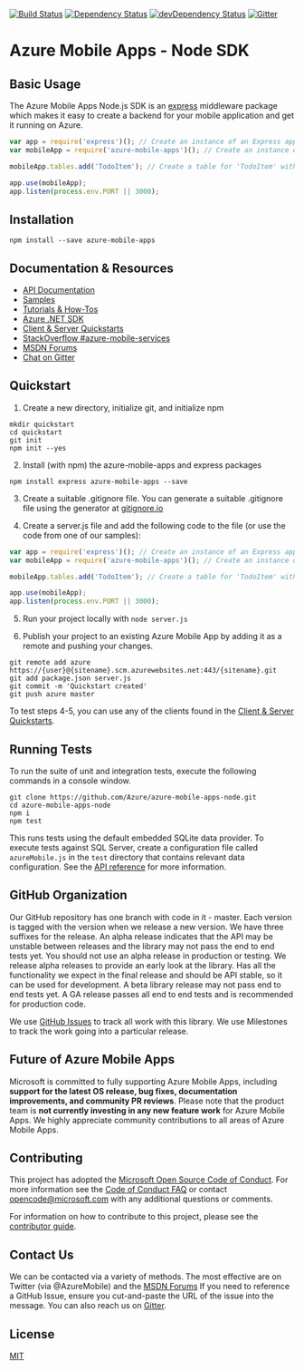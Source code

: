 
[![Build Status](https://travis-ci.org/Azure/azure-mobile-apps-node.svg?branch=master)](https://travis-ci.org/Azure/azure-mobile-apps-node)
[![Dependency Status](https://david-dm.org/Azure/azure-mobile-apps-node.svg)](https://david-dm.org/Azure/azure-mobile-apps-node)
[![devDependency Status](https://david-dm.org/Azure/azure-mobile-apps-node/dev-status.svg)](https://david-dm.org/Azure/azure-mobile-apps-node#info=devDependencies)
[![Gitter](https://badges.gitter.im/Join%20Chat.svg)](https://gitter.im/Azure/azure-mobile-apps-node?utm_source=badge&utm_medium=badge&utm_campaign=pr-badge)

# Azure Mobile Apps - Node SDK

## Basic Usage

The Azure Mobile Apps Node.js SDK is an [express](http://expressjs.com/) middleware package which makes it easy to create a backend for your mobile application and get it running on Azure.

```js
var app = require('express')(); // Create an instance of an Express app
var mobileApp = require('azure-mobile-apps')(); // Create an instance of a Mobile App with default settings

mobileApp.tables.add('TodoItem'); // Create a table for 'TodoItem' with default settings

app.use(mobileApp);
app.listen(process.env.PORT || 3000);
```

## Installation

`npm install --save azure-mobile-apps`

## Documentation & Resources

 - [API Documentation](https://azure.github.io/azure-mobile-apps-node)
 - [Samples](https://github.com/Azure/azure-mobile-apps-node/tree/master/samples)
 - [Tutorials & How-Tos](https://azure.microsoft.com/en-us/documentation/articles/app-service-mobile-value-prop-preview/)
 - [Azure .NET SDK](https://www.visualstudio.com/features/azure-tools-vs)
 - [Client & Server Quickstarts](https://github.com/Azure/azure-mobile-services-quickstarts)
 - [StackOverflow #azure-mobile-services](http://stackoverflow.com/questions/tagged/azure-mobile-services?sort=newest&pageSize=20)
 - [MSDN Forums](https://social.msdn.microsoft.com/forums/azure/en-US/home?forum=azuremobile)
 - [Chat on Gitter](https://gitter.im/Azure/azure-mobile-apps-node?utm_source=share-link&utm_medium=link&utm_campaign=share-link)

## Quickstart

1. Create a new directory, initialize git, and initialize npm

  ```
  mkdir quickstart
  cd quickstart
  git init
  npm init --yes
  ```

2. Install (with npm) the azure-mobile-apps and express packages

  `npm install express azure-mobile-apps --save`

3. Create a suitable .gitignore file.  You can generate a suitable .gitignore
file using the generator at [gitignore.io](https://www.gitignore.io)

4. Create a server.js file and add the following code to the file (or use the code from one of our samples):

  ```js
  var app = require('express')(); // Create an instance of an Express app
  var mobileApp = require('azure-mobile-apps')(); // Create an instance of a Mobile App with default settings

  mobileApp.tables.add('TodoItem'); // Create a table for 'TodoItem' with default settings

  app.use(mobileApp);
  app.listen(process.env.PORT || 3000);
  ```

5. Run your project locally with `node server.js`

6. Publish your project to an existing Azure Mobile App by adding it as a remote and pushing your changes.

  ```
  git remote add azure https://{user}@{sitename}.scm.azurewebsites.net:443/{sitename}.git
  git add package.json server.js
  git commit -m 'Quickstart created'
  git push azure master
  ```

To test steps 4-5, you can use any of the clients found in the [Client & Server Quickstarts](https://github.com/Azure/azure-mobile-services-quickstarts).

## Running Tests

To run the suite of unit and integration tests, execute the following commands in a console window.

    git clone https://github.com/Azure/azure-mobile-apps-node.git
    cd azure-mobile-apps-node
    npm i
    npm test

This runs tests using the default embedded SQLite data provider. To execute tests
against SQL Server, create a configuration file called `azureMobile.js` in the
`test` directory that contains relevant data configuration. See the
[API reference](http://azure.github.io/azure-mobile-apps-node/global.html#configuration)
for more information.

## GitHub Organization

Our GitHub repository has one branch with code in it - master.  Each version is tagged with
the version when we release a new version.  We have three suffixes for the release. An alpha
release indicates that the API may be unstable between releases and the library may not pass
the end to end tests yet.  You should not use an alpha release in production or testing. We
release alpha releases to provide an early look at the library.  Has all the functionality we
expect in the final release and should be API stable, so it can be used for development.  A
beta library release may not pass end to end tests yet.  A GA release passes all end to end
tests and is recommended for production code.

We use [GitHub Issues](https://github.com/Azure/azure-mobile-apps-node/issues) to track all work
with this library.  We use Milestones to track the work going into a particular release.

## Future of Azure Mobile Apps
 
Microsoft is committed to fully supporting Azure Mobile Apps, including **support for the latest OS release, bug fixes, documentation improvements, and community PR reviews**. Please note that the product team is **not currently investing in any new feature work** for Azure Mobile Apps. We highly appreciate community contributions to all areas of Azure Mobile Apps. 

## Contributing

This project has adopted the [Microsoft Open Source Code of Conduct](https://opensource.microsoft.com/codeofconduct/). For more information see the [Code of Conduct FAQ](https://opensource.microsoft.com/codeofconduct/faq/) or contact [opencode@microsoft.com](mailto:opencode@microsoft.com) with any additional questions or comments.

For information on how to contribute to this project, please see the [contributor guide](https://github.com/Azure/azure-mobile-apps-node/blob/master/contributor.md).

## Contact Us

We can be contacted via a variety of methods.  The most effective are on Twitter (via @AzureMobile) and the [MSDN Forums](https://social.msdn.microsoft.com/forums/azure/en-US/home?forum=azuremobile)  If you need to reference a GitHub Issue, ensure you cut-and-paste the URL of the issue into the message.  You can also reach us on [Gitter](https://gitter.im/Azure/azure-mobile-apps-node?utm_source=share-link&utm_medium=link&utm_campaign=share-link).

## License

[MIT](./LICENSE)
